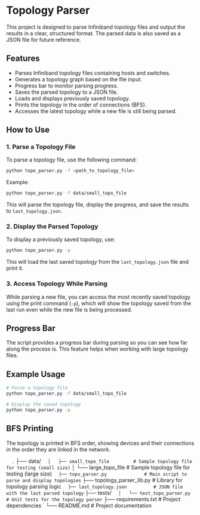 # Topology Parser

This project is designed to parse Infiniband topology files and output the results in a clear, structured format. The parsed data is also saved as a JSON file for future reference.

## Features

- Parses Infiniband topology files containing hosts and switches.
- Generates a topology graph based on the file input.
- Progress bar to monitor parsing progress.
- Saves the parsed topology to a JSON file.
- Loads and displays previously saved topology.
- Prints the topology in the order of connections (BFS).
- Accesses the latest topology while a new file is still being parsed.

## How to Use

### 1. Parse a Topology File

To parse a topology file, use the following command:

```bash
python topo_parser.py -f <path_to_topology_file>
```

Example:

```bash
python topo_parser.py -f data/small_topo_file
```

This will parse the topology file, display the progress, and save the results to `last_topology.json`.

### 2. Display the Parsed Topology

To display a previously saved topology, use:

```bash
python topo_parser.py -p
```

This will load the last saved topology from the `last_topology.json` file and print it.

### 3. Access Topology While Parsing

While parsing a new file, you can access the most recently saved topology using the print command (`-p`), which will show the topology saved from the last run even while the new file is being processed.

## Progress Bar

The script provides a progress bar during parsing so you can see how far along the process is. This feature helps when working with large topology files.

## Example Usage

```bash
# Parse a topology file
python topo_parser.py -f data/small_topo_file

# Display the saved topology
python topo_parser.py -p
```

## BFS Printing

The topology is printed in BFS order, showing devices and their connections in the order they are linked in the network.


`   .
`   ├── data/
`   │   ├── small_topo_file         # Sample topology file for testing (small size)
`   │   └── large_topo_file         # Sample topology file for testing (large size)
`   ├── topo_parser.py              # Main script to parse and display topologies
`   ├── topology_parser_lib.py      # Library for topology parsing logic
`   ├── last_topology.json          # JSON file with the last parsed topology
`   ├── tests/
`   │   └── test_topo_parser.py     # Unit tests for the topology parser
`   ├── requirements.txt            # Project dependencies
`   └── README.md                   # Project documentation